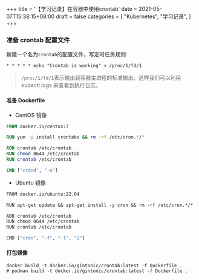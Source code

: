 +++
title = '【学习记录】在容器中使用crontab'
date = 2021-05-07T15:38:15+08:00
draft = false
categories = [
    "Kubernetes",
    "学习记录",
]
+++

### 准备 crontab 配置文件

新建一个名为`crontab`的配置文件，写定时任务规则:

```shell
* * * * * echo "Crontab is working" > /proc/1/fd/1
```

> `/proc/1/fd/1`表示输出到容器主进程的标准输出，这样我们可以利用 kubectl logs 来查看到执行日志。

#### 准备 Dockerfile

- CentOS 镜像
```dockerfile
FROM docker.io/centos:7

RUN yum -y install crontabs && rm -rf /etc/cron.*/*

ADD crontab /etc/crontab
RUN chmod 0644 /etc/crontab
RUN crontab /etc/crontab

CMD ["crond", "-n"]
```
<!--more-->
- Ubuntu 镜像
```dockerfile
FROM docker.io/ubuntu:22.04

RUN apt-get update && apt-get install -y cron && rm -rf /etc/cron.*/*

ADD crontab /etc/crontab
RUN chmod 0644 /etc/crontab
RUN crontab /etc/crontab

CMD ["cron", "-f", "-l", "2"]
```

#### 打包镜像

```shell
docker build -t docker.io/gintonic/crontab:latest -f Dockerfile .
# podman build -t docker.io/gintonic/crontab:latest -f Dockerfile .
```